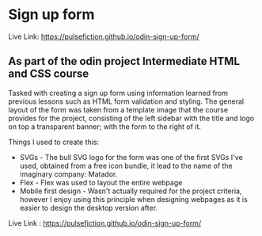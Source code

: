 # Sign up form

Live Link: https://pulsefiction.github.io/odin-sign-up-form/

## As part of the odin project Intermediate HTML and CSS course

Tasked with creating a sign up form using information learned from previous lessons such as HTML form validation and styling.
The general layout of the form was taken from a template image that the course provides for the project, consisting of the left sidebar with the title
and logo on top a transparent banner; with the form to the right of it.

Things I used to create this:

* SVGs - The bull SVG logo for the form was one of the first SVGs I've used, obtained from a free icon bundle, it lead to the name of the imaginary company: Matador.
* Flex - Flex was used to layout the entire webpage
* Mobile first design - Wasn't actually required for the project criteria, however I enjoy using this principle when designing webpages as it is easier to design the desktop version after.




Live Link : https://pulsefiction.github.io/odin-sign-up-form/
